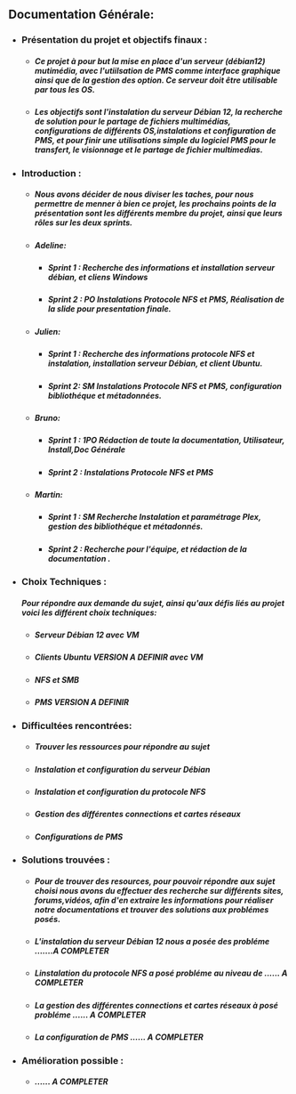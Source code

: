 ## **Documentation Générale:**

* ### **Présentation du projet et objectifs finaux :**

  * ##### Ce **projet** à pour but la mise en place d'un **serveur** (_débian12_) mutimédia, avec l'utiilsation de **PMS** comme interface graphique ainsi que de la gestion des option. Ce serveur doit être **utilisable par tous les OS**.
  * ##### Les **objectifs** sont l'instalation du serveur **Débian 12**, **la recherche de solution** pour le partage de fichiers   multimédias, **configurations** de différents **OS**,instalations et configuration de **PMS**, et pour finir une **utilisations simple** du logiciel PMS pour le **transfert**, le **visionnage** et le **partage** de fichier multimedias.
 * ### **Introduction :**
   * ##### Nous avons décider de nous **diviser les taches**, pour nous permettre de menner à bien ce projet, les prochains points de la présentation sont les différents **membre du projet**, ainsi que leurs **rôles** sur les deux sprints. 
   * ##### **Adeline**:
     *  ##### **Sprint 1** : Recherche des informations et installation serveur débian, et cliens Windows        
      * ##### **Sprint 2** : PO Instalations Protocole NFS et PMS, Réalisation de la slide pour presentation finale. 
   * ##### **Julien:** 
     * ##### **Sprint 1** : Recherche des informations protocole NFS et instalation, installation serveur Débian, et 	client Ubuntu. 
      * ##### **Sprint 2**: SM Instalations Protocole NFS et PMS, configuration bibliothéque et métadonnées.
   * ##### **Bruno:** 
     * ##### **Sprint 1** : 1PO Rédaction de toute la documentation, Utilisateur, Install,Doc Générale
     * ##### **Sprint 2** : Instalations Protocole NFS et PMS
   * ##### **Martin:** 
     * ##### **Sprint 1** :  SM Recherche Instalation et paramétrage Plex, gestion des bibliothéque et métadonnés. 
     * ##### **Sprint 2** : Recherche pour l'équipe, et rédaction de la documentation .
 * ### **Choix Techniques :**
 
   ##### Pour répondre aux demande du sujet, ainsi qu'aux défis liés au projet voici les différent choix techniques:
   * ##### Serveur Débian 12 avec VM
   * ##### Clients Ubuntu **VERSION A DEFINIR** avec VM
   * ##### NFS et SMB
   * ##### PMS **VERSION A DEFINIR**
  

* ### **Difficultées rencontrées:**
  * ##### Trouver les **ressources** pour répondre au **sujet**
  * ##### Instalation et configuration du serveur **Débian**
  * ##### Instalation et configuration du protocole **NFS**
  * ##### Gestion des différentes **connections et cartes réseaux**
  * ##### Configurations de **PMS**
  
* ### **Solutions trouvées :**
  * ##### Pour de trouver des resources, pour pouvoir répondre aux sujet choisi nous avons du effectuer des recherche sur différents sites, forums,vidéos, afin d'en extraire les informations pour réaliser notre documentations et trouver des solutions aux problémes posés.
  * ##### L'instalation du serveur Débian 12 nous a posée des probléme **.......A COMPLETER**
  * ##### Linstalation du protocole NFS a posé probléme au niveau de **...... A COMPLETER**
  * ##### La gestion des différentes connections et cartes réseaux à posé probléme **...... A COMPLETER**
  * ##### La configuration de PMS **...... A COMPLETER**
 * ### **Amélioration possible :**
   * ##### **...... A COMPLETER**
